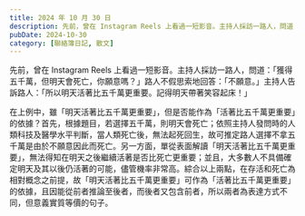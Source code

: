 ```yaml
---
title: 2024 年 10 月 30 日
description: 先前，曾在 Instagram Reels 上看過一短影音。主持人採訪一路人，問道：「獲得五千萬，但明天會死亡，你願意嗎？」路人不假思索地回答：「不願意。」主持人告訴路人：「所以明天活著比五千萬更重要……
pubDate: 2024-10-30
category: [聯絡簿日記, 散文]
---
```


先前，曾在 Instagram Reels 上看過一短影音。主持人採訪一路人，問道：「獲得五千萬，但明天會死亡，你願意嗎？」路人不假思索地回答：「不願意。」主持人告訴路人：「所以明天活著比五千萬更重要。記得明天帶著笑容起床！」

在上例中，雖「明天活著比五千萬更重要」，但是否能作為「活著比五千萬更重要」的依據？首先，根據題目，若選擇五千萬，則明天會死亡；依照主持人發問時的人類科技及醫學水平判斷，當人類死亡後，無法起死回生，故可推定路人選擇不拿五千萬是由於不願意因此而死亡。另一方面，單從表面解讀「明天活著比五千萬更重要」，無法得知在明天之後繼續活著是否比死亡更重要；並且，大多數人不具備確定明天及其以後仍活著的可能，儘管機率非常高。綜合以上兩點，在存活和死亡為相對概念之前提，故「明天活著比五千萬更重要」可作為「活著比五千萬更重要」的依據，且因能從前者推論至後者，而後者又包含前者，所以兩者為表達方式不同，但意義實質等價的句子。
